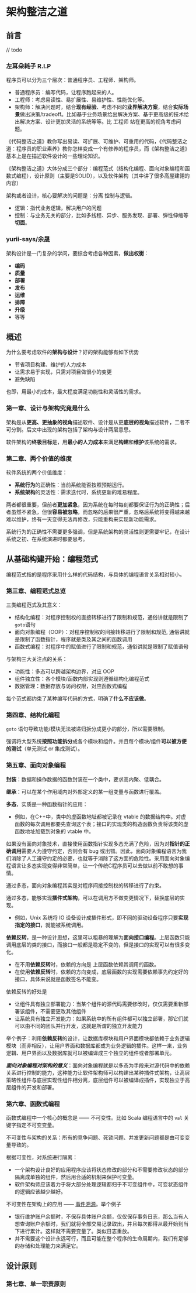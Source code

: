 # 架构整洁之道
## 前言
// todo
### 左耳朵耗子 R.I.P
程序员可以分为三个层次：普通程序员、工程师、架构师。

* 普通程序员：编写代码，让程序跑起来的人。
* 工程师：考虑易读性、易扩展性、易维护性、性能优化等。
* 架构师：解决问题时，结合**现有经验**、考虑不同的**业界解决方案**，结合**实际场景**做出决策/tradeoff。比如基于业务场景给出解决方案、基于更高级的技术给出解决方案、设计更加灵活的系统等等。比 工程师 站在更高的视角考虑问题。

《代码整洁之道》教你写出易读、可扩展、可维护、可重用的代码，《代码整洁之道：程序员的职业素养》教你怎样变成一个有修养的程序员，而《架构整洁之道》基本上是在描述软件设计的一些理论知识。

《架构整洁之道》大体分成三个部分：编程范式（结构化编程、面向对象编程和函数式编程），设计原则（主要是SOLID），以及软件架构（其中讲了很多高屋建翎的内容）

架构或者设计，核心要解决的问题是：分离 控制与逻辑。

* 逻辑：指代业务逻辑，解决用户的问题
* 控制：与业务无关的部分，比如多线程、异步、服务发现、部署、弹性伸缩等**切面**。

### yurii-says/余晟
架构设计是一门复杂的学问，要综合考虑各种因素，**做出权衡**：

* **编码**
* **质量**
* **部署**
* **发布**
* **运维**
* **排障**
* **升级**
* 等等

## 概述
为什么要考虑软件的**架构与设计**？好的架构能够有如下优势

* 节省项目构建、维护的人力成本
* 让需求易于实现，只需对项目做很小的变更
* 避免缺陷

也即，用最小的成本，最大程度满足功能性和灵活性的需求。


### 第一章、设计与架构究竟是什么

架构是从**更高、更抽象的视角**描述软件、设计是从更**底层的视角**描述软件，二者不可分割。后文中出现的架构包括了架构与设计两层意思。

软件架构的**终极目标**是，用**最小的人力成本**来满足**构建**和**维护**该系统的需求。

### 第二章、两个价值的维度
软件系统的两个价值维度：

* **系统行为**的正确性：当前系统能否按照预期运行。
* **系统架构**的灵活性：需求迭代时，系统更新的难易程度。

两者都很重要，但前者**更加紧急**，因为系统在每时每刻都要保证行为的正确性；后者虽然不紧急，但很**容易被忽略**，而忽略的后果很严重，忽略后系统将变得越来越难以维护，终有一天变得无法再修改，只能重构来实现新功能需求。

系统行为的正确性不需要更多强调，但是系统架构的灵活性则更需要牢记，在设计系统之初、在系统演进时都要思考。

## 从基础构建开始：编程范式
编程范式指的是程序采用什么样的代码结构，与具体的编程语言关系相对较小。

### 第三章、编程范式总览

三类编程范式及其意义：

* 结构化编程：对程序控制权的直接转移进行了限制和规范，通俗讲就是限制了`goto`语句
* 面向对象编程（OOP）：对程序控制权的间接转移进行了限制和规范, 通俗讲就是限制了函数指针，程序就是类及其之间的函数调用
* 函数式编程：对程序中的赋值进行了限制和规范，通俗讲就是限制了赋值语句

与架构三大关注点的关系：
  
* 功能性：多态可以跨越架构边界，对应 OOP
* 组件独立性：各个模块/函数内部实现则遵循结构化编程范式
* 数据管理：数据存放与访问权限，对应函数式编程

每个范式都约束了某种编写代码的方式，明确了**什么不应该做**。

### 第四章、结构化编程
`goto` 语句导致功能/模块无法被递归拆分成更小的部分，所以需要限制。

强调将大型系统**按照功能拆分**成各个模块和组件。并且每个模块/组件**可以被方便的测试**（单元测试 or 集成测试）。


### 第五章、面向对象编程
**封装**：数据和操作数据的函数封装在一个类中，要求高内聚、低耦合。

**继承**：可以在某个作用域内对外部定义的某一组变量与函数进行覆盖。

**多态**，实质是一种函数指针的应用：

* 例如，在C++中，类中的虚函数地址都被记录在 vtable 的数据结构中。对虚函数的每次调用都要先查询这个表；接口的实现类的构造函数负责将该类的虚函数地址加载到对象的 vtable 中。

如果没有面向对象技术，直接使用函数指针实现多态充满了危险，因为对**指针的正确调用**需要人为遵守约定，否则会有 bug 或出错。因此，面向对象编程语言为我们消除了人工遵守约定的必要，也就等于消除了这方面的危险性。采用面向对象编程语言让多态实现变得非常简单，让一个传统C程序员可以去做以前不敢想的事情。

通过多态，面向对象编程其实是对程序间接控制权的转移进行了约束。

通过多态，能够实现**插件式架构**，可以在调用方不做变更情况下，替换底层的实现。

* 例如，Unix 系统将 IO 设备设计成插件形式，即不同的驱动设备程序只要**实现指定的接口**，就能被系统调用。

**依赖反转**，是一种设计思想，这里可以粗暴的理解为**面向接口编程**。上层函数只能调用底层的类的接口，而接口一般都是稳定不变的，但是接口的实现可以有很多变化。

* 在不用**依赖反转**时，依赖的方向是 上层函数依赖其调用的函数。
* 在使用**依赖反转**时，依赖的方向变成，底层函数的实现需要依赖事先约定好的接口，具体来说就是函数签名不能变。


依赖反转的好处是

* 让组件具有独立部署能力：当某个组件的源代码需要修改时，仅仅需要重新部署该组件，不需要更改其他组件
* 让系统具有独立开发能力：如果系统中的所有组件都可以独立部署，那它们就可以由不同的团队并行开发，这就是所谓的独立开发能力

举个例子：利用**依赖反转**的设计，让数据库模块和用户界面模块都依赖于业务逻辑模块（而非相反），让用户界面和数据库都成为业务逻辑的插件。这样一来，业务逻辑、用户界面以及数据库就可以被编译成三个独立的组件或者部署单元。

***面向对象编程对架构的意义***：面向对象编程就是以多态为手段来对源代码中的依赖关系进行控制的能力，这种能力让软件架构师可以构建出某种插件式架构，让高层策略性组件与底层实现性组件相分离，底层组件可以被编译成插件，实现独立于高层组件的开发和部署。

### 第六章、函数式编程
函数式编程中一个核心的概念是 —— 不可变性。比如 Scala 编程语言中的 `val` 关键字指定不可变变量。

不可变性与架构的关系：所有的竞争问题、死锁问题、并发更新问题都是由可变变量导致的。

根据可变性，对系统进行隔离：

* 一个架构设计良好的应用程序应该将状态修改的部分和不需要修改状态的部分隔离成单独的组件，然后用合适的机制来保护可变量。
* 软件架构师应该着力于将大部分处理逻辑都归于不可变组件中，可变状态组件的逻辑应该越少越好。

不可变性在架构上的应用 —— [事件溯源](https://juejin.cn/post/7122768490863263781)。举个例子

* 银行维护账户余额时，不保存具体账户余额，仅仅保存事务日志，那么当有人想查询账户余额时，我们就将全部交易记录取出，并且每次都得从最开始到当下进行累计。这样就不需要变量了。类似日志重放。
* 并不需要这个设计永远可行，而且可能在整个程序的生命周期内，我们有足够的存储和处理能力来满足它。

## 设计原则

### 第七章、单一职责原则